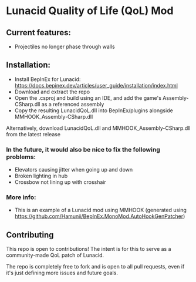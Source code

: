 ﻿# Lunacid Quality of Life (QoL) Mod

## Current features:
- Projectiles no longer phase through walls

## Installation:
- Install BepInEx for Lunacid: https://docs.bepinex.dev/articles/user_guide/installation/index.html
- Download and extract the repo
- Open the .csproj and build using an IDE, and add the game's Assembly-CSharp.dll as a referenced assembly 
- Copy the resulting LunacidQoL.dll into BepInEx/plugins alongside MMHOOK_Assembly-CSharp.dll

Alternatively, download LunacidQoL.dll and MMHOOK_Assembly-CSharp.dll from the latest release

### In the future, it would also be nice to fix the following problems:
- Elevators causing jitter when going up and down
- Broken lighting in hub
- Crossbow not lining up with crosshair

### More info:
- This is an example of a Lunacid mod using MMHOOK (generated using https://github.com/Hamunii/BepInEx.MonoMod.AutoHookGenPatcher)

## Contributing
This repo is open to contributions! The intent is for this to serve as a community-made QoL patch of Lunacid. 

The repo is completely free to fork and is open to all pull requests, even if it's just defining more issues and future goals.